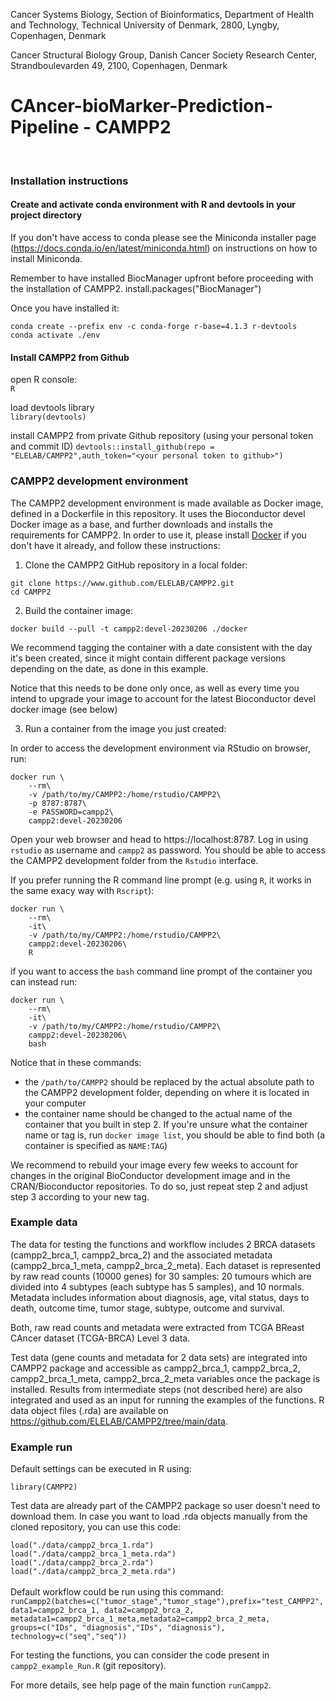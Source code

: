 Cancer Systems Biology, Section of Bioinformatics, Department of Health and Technology, Technical University of Denmark, 2800, Lyngby, Copenhagen, Denmark

Cancer Structural Biology Group, Danish Cancer Society Research Center, Strandboulevarden 49, 2100, Copenhagen, Denmark

# CAncer-bioMarker-Prediction-Pipeline - CAMPP2  #
<br/>

### Installation instructions

#### Create and activate conda environment with R and devtools in your project directory

If you don't have access to conda please see the Miniconda installer page (https://docs.conda.io/en/latest/miniconda.html) on instructions on how to install Miniconda.

Remember to have installed BiocManager upfront before proceeding with the installation of CAMPP2.
install.packages("BiocManager")


Once you have installed it:

`conda create --prefix env -c conda-forge r-base=4.1.3 r-devtools` <br/>
`conda activate ./env`


#### Install CAMPP2 from Github
open R console: <br/>
`R` <br/>


load devtools library <br/>
`library(devtools)`

install CAMPP2 from private Github repository (using your personal token and commit ID)
`devtools::install_github(repo = "ELELAB/CAMPP2",auth_token="<your personal token to github>")`

### CAMPP2 development environment

The CAMPP2 development environment is made available as Docker image, defined
in a Dockerfile in this repository. It uses the Bioconductor devel Docker image
as a base, and further downloads and installs the requirements for CAMPP2.
In order to use it, please install [Docker](https://www.docker.com) if you
don't have it already, and follow these instructions:

1. Clone the CAMPP2 GitHub repository in a local folder:

```
git clone https://www.github.com/ELELAB/CAMPP2.git
cd CAMPP2
```

2. Build the container image:

```
docker build --pull -t campp2:devel-20230206 ./docker
```

We recommend tagging the container with a date consistent with the day it's been
created, since it might contain different package versions depending
on the date, as done in this example.

Notice that this needs to be done only once, as well as every time you intend
to upgrade your image to account for the latest Bioconductor devel docker
image (see below)

3. Run a container from the image you just created:

In order to access the development environment via RStudio on browser, run:

```
docker run \
    --rm\
    -v /path/to/my/CAMPP2:/home/rstudio/CAMPP2\
    -p 8787:8787\
    -e PASSWORD=campp2\
    campp2:devel-20230206
```

Open your web browser and head to https://localhost:8787. Log in using `rstudio`
as username and `campp2` as password. You should be able to access the CAMPP2
development folder from the `Rstudio` interface.

If you prefer running the R command line prompt (e.g. using `R`, it works in
the same exacy way with `Rscript`):

```
docker run \
    --rm\
    -it\
    -v /path/to/my/CAMPP2:/home/rstudio/CAMPP2\
    campp2:devel-20230206\
    R
```

if you want to access the `bash` command line prompt of the container you
can instead run:

```
docker run \
    --rm\
    -it\
    -v /path/to/my/CAMPP2:/home/rstudio/CAMPP2\
    campp2:devel-20230206\
    bash
```

Notice that in these commands:
  - the `/path/to/CAMPP2` should be replaced by the actual absolute path to the
  CAMPP2 development folder, depending on where it is located in your computer
  - the container name should be changed to the actual name of the container
  that you built in step 2. If you're unsure what the container name or tag is, run
  `docker image list`, you should be able to find both (a container is specified as
  `NAME:TAG`)

We recommend to rebuild your image every few weeks to account for changes in
the original BioConductor development image and in the CRAN/Bioconductor
repositories. To do so, just repeat step 2 and adjust step 3 according to
your new tag.

### Example data
The data for testing the functions and workflow includes 2 BRCA datasets (campp2_brca_1, campp2_brca_2) and the associated metadata (campp2_brca_1_meta, campp2_brca_2_meta). Each dataset is represented by raw read counts (10000 genes) for 30 samples: 20 tumours which are divided into 4 subtypes (each subtype has 5 samples), and 10 normals. Metadata includes information about diagnosis, age, vital status, days to death, outcome time, tumor stage, subtype, outcome and survival.

Both, raw read counts and metadata were extracted from TCGA BReast CAncer dataset (TCGA-BRCA) Level 3 data.

Test data (gene counts and metadata for 2 data sets) are integrated into CAMPP2 package and accessible as campp2_brca_1, campp2_brca_2, campp2_brca_1_meta, campp2_brca_2_meta variables once the package is installed. Results from intermediate steps (not described here) are also integrated and used as an input for running the examples of the functions. R data object files (.rda) are available on https://github.com/ELELAB/CAMPP2/tree/main/data.


### Example run
Default settings can be executed in R using:

`library(CAMPP2)`

Test data are already part of the CAMPP2 package so user doesn't need to download them. In case you want to load .rda objects manually from the cloned repository, you can use this code:

`load("./data/campp2_brca_1.rda")`
<br/>
`load("./data/campp2_brca_1_meta.rda")`
<br/>
`load("./data/campp2_brca_2.rda")`
<br/>
`load("./data/campp2_brca_2_meta.rda")`
<br/>
<br/>
Default workflow could be run using this command:
<br/>
`runCampp2(batches=c("tumor_stage","tumor_stage"),prefix="test_CAMPP2", data1=campp2_brca_1, data2=campp2_brca_2, metadata1=campp2_brca_1_meta,metadata2=campp2_brca_2_meta, groups=c("IDs", "diagnosis","IDs", "diagnosis"), technology=c("seq","seq"))`
<br/>

For testing the functions, you can consider the code present in `campp2_example_Run.R` (git repository). <br/>

For more details, see help page of the main function `runCampp2`.
